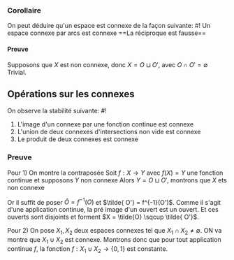### Corollaire
On peut déduire qu'un espace est connexe de la façon suivante: #!
Un espace connexe par arcs est connexe ==La réciproque est fausse==

#### Preuve
Supposons que $X$ est non connexe, donc $X=O \sqcup O'$, avec $O \cap O' = \emptyset$ 
Trivial.


## Opérations sur les connexes
On observe la stabilité suivante: #!

1) L'image d'un connexe par une fonction continue est connexe
2) L'union de deux connexes d'intersections non vide est connexe
3) Le produit de deux connexes est connexe

### Preuve

Pour 1) On montre la contraposée
Soit $f: X \to Y$ avec $f(X) = Y$ une fonction continue et supposons $Y$ non connexe
Alors $Y = O \sqcup O'$, montrons que $X$ ets non connexe

Or il suffit de poser $\tilde{O} = f^{-1}(O)$ et $\tilde{ O'} = f^{-1}(O')$. Comme il s'agit d'une application continue, la pré image d'un ouvert est un ouvert. Et ces ouverts sont disjoints et forment $X = \tilde{O} \sqcup \tilde{ O'}$.

Pour 2) On pose $X_{1}, X_{2}$ deux espaces connexes tel que $X_{1} \cap X_{2} \neq \emptyset$. ON va montre que $X_{1} \cup X_{2}$ est connexe.
Montrons donc que pour tout application continue $f$, la fonction $f: X_{1} \cup X_{2} \to \{0,1\}$ est constante.